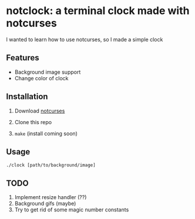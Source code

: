 # notclock: a terminal clock made with notcurses

I wanted to learn how to use notcurses, so I made a simple clock

## Features

- Background image support
- Change color of clock

## Installation

1. Download [notcurses](https://github.com/dankamongmen/notcurses)

2. Clone this repo

3. `make` (install coming soon)

## Usage

`./clock [path/to/background/image]`

## TODO

1. Implement resize handler (??)
2. Background gifs (maybe)
3. Try to get rid of some magic number constants
